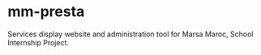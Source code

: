 # mm-presta
Services display website and administration tool for Marsa Maroc, School Internship Project.
